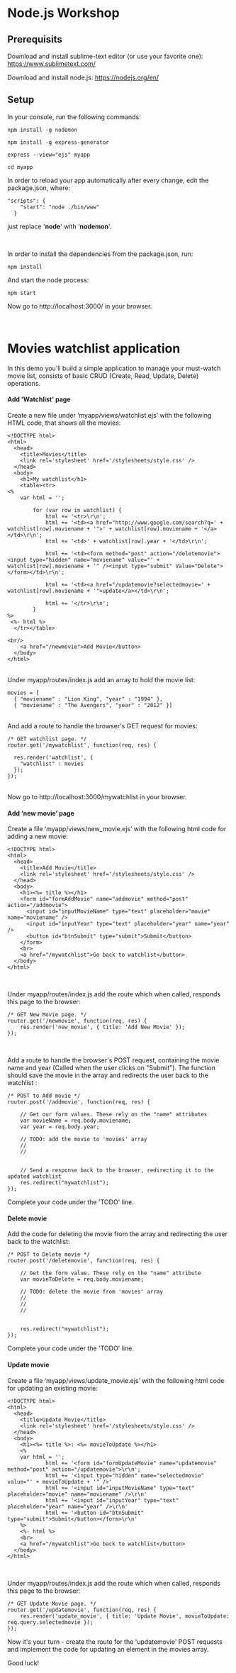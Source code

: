 

# Node.js Workshop


## Prerequisits
Download and install sublime-text editor (or use your favorite one): https://www.sublimetext.com/

Download and install node.js: https://nodejs.org/en/

## Setup
In your console, run the following commands:

```
npm install -g nodemon

npm install -g express-generator

express --view="ejs" myapp

cd myapp
```

In order to reload your app automatically after every change, edit the package.json, where:
```
"scripts": {
    "start": "node ./bin/www"
  }
```
just replace '**node**' with '**nodemon**'.

<br />

In order to install the dependencies from the package.json, run:

```npm install```

And start the node process:

```npm start```


Now go to http://localhost:3000/ in your browser.

<br />

# Movies watchlist application

In this demo you'll build a simple application to manage your must-watch movie list, consists of basic CRUD (Create, Read, Update, Delete) operations.

#### Add 'Watchlist' page


Create a new file under ‘myapp/views/watchlist.ejs’ with the following HTML code, that shows all the movies:
```
<!DOCTYPE html>
<html>
  <head>
    <title>Movies</title>
    <link rel='stylesheet' href='/stylesheets/style.css' />
  </head>
  <body>
    <h1>My watchlist</h1>
    <table><tr>
<% 
    var html = '';

        for (var row in watchlist) {
            html += '<tr>\r\n';
            html += '<td><a href="http://www.google.com/search?q=' + watchlist[row].moviename + '">' + watchlist[row].moviename + '</a></td>\r\n';
            html += '<td>' + watchlist[row].year + '</td>\r\n';

            html += '<td><form method="post" action="/deletemovie"><input type="hidden" name="moviename" value="' + watchlist[row].moviename + '" /><input type="submit" Value="Delete"></form></td>\r\n';

            html += '<td><a href="/updatemovie?selectedmovie=' + watchlist[row].moviename + '">update</a></td>\r\n';

            html += '</tr>\r\n';
        }
%>
 <%- html %>
  </tr></table>

<br/>
    <a href="/newmovie">Add Movie</button>
  </body>
</html>
```
<br />
Under myapp/routes/index.js add an array to hold the movie list:

```
movies = [
  { "moviename" : "Lion King", "year" : "1994" },
  { "moviename" : "The Avengers", "year" : "2012" }]
```
<br />
And add a route to handle the browser's GET request for movies:

```
/* GET watchlist page. */
router.get('/mywatchlist', function(req, res) {

  res.render('watchlist', {
    "watchlist" : movies
  });
});
```

<br />
Now go to http://localhost:3000/mywatchlist in your browser.
<br />

#### Add ‘new movie’ page

Create a file ‘myapp/views/new_movie.ejs’ with the following html code for adding a new movie:
```
<!DOCTYPE html>
<html>
  <head>
    <title>Add Movie</title>
    <link rel='stylesheet' href='/stylesheets/style.css' />
  </head>
  <body>
    <h1><%= title %></h1>
    <form id="formAddMovie" name="addmovie" method="post" action="/addmovie">
      <input id="inputMovieName" type="text" placeholder="movie" name="moviename" />
      <input id="inputYear" type="text" placeholder="year" name="year" />
      <button id="btnSubmit" type="submit">Submit</button>
    </form>
    <br>
    <a href="/mywatchlist">Go back to watchlist</button>
  </body>
</html>
```
<br />

Under myapp/routes/index.js add the route which when called, responds this page to the browser:
```
/* GET New Movie page. */
router.get('/newmovie', function(req, res) {
    res.render('new_movie', { title: 'Add New Movie' });
});
```
<br />

Add a route to handle the browser's POST request, containing the movie name and year (Called when the user clicks on "Submit"). 
The function should save the movie in the array and redirects the user back to the watchlist :
```
/* POST to Add movie */
router.post('/addmovie', function(req, res) {

    // Get our form values. These rely on the "name" attributes
    var movieName = req.body.moviename;
    var year = req.body.year;

    // TODO: add the movie to 'movies' array
    // 
    //


    // Send a response back to the browser, redirecting it to the updated watchlist
    res.redirect("mywatchlist");
});
```

Complete your code under the 'TODO' line.

#### Delete movie
Add the code for deleting the movie from the array and redirecting the user back to the watchlist:
```
/* POST to Delete movie */
router.post('/deletemovie', function(req, res) {

    // Get the form value. These rely on the "name" attribute
    var movieToDelete = req.body.moviename;

    // TODO: delete the movie from 'movies' array
    //
    //
    //
    

    res.redirect("mywatchlist");
});
```
Complete your code under the 'TODO' line.
#### Update movie
Create a file ‘myapp/views/update_movie.ejs’ with the following html code for updating an existing movie:
```
<!DOCTYPE html>
<html>
  <head>
    <title>Update Movie</title>
    <link rel='stylesheet' href='/stylesheets/style.css' />
  </head>
  <body>
    <h1><%= title %>: <%= movieToUpdate %></h1>
    <% 
    var html = '';
            html += '<form id="formUpdateMovie" name="updatemovie" method="post" action="/updatemovie">\r\n';
            html += '<input type="hidden" name="selectedmovie" value="' + movieToUpdate + '" />'
            html += '<input id="inputMovieName" type="text" placeholder="movie" name="moviename" />\r\n'
            html += '<input id="inputYear" type="text" placeholder="year" name="year" />\r\n'
            html += '<button id="btnSubmit" type="submit">Submit</button></form>\r\n'
    %>
    <%- html %>
    <br>
    <a href="/mywatchlist">Go back to watchlist</button>
  </body>
</html>
```
<br />

Under myapp/routes/index.js add the route which when called, responds this page to the browser:
```
/* GET Update Movie page. */
router.get('/updatemovie', function(req, res) {
    res.render('update_movie', { title: 'Update Movie', movieToUpdate: req.query.selectedmovie });
});
```

Now it's your turn - create the route for the 'updatemovie' POST requests and implement the code for updating an element in the movies array.

Good luck!



